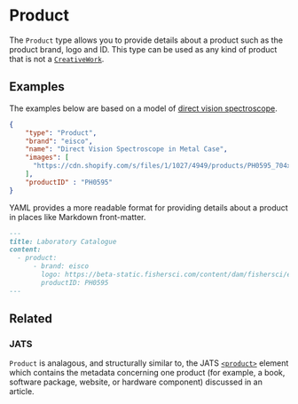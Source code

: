 # Product

The `Product` type allows you to provide details about a product such as the product brand, logo and ID. This type can be used as any kind of product that is not a [`CreativeWork`](/CreativeWork).

## Examples

The examples below are based on a model of [direct vision spectroscope](https://www.eiscolabs.com/collections/spectroscopes/products/ph0595).

```json
{
    "type": "Product",
    "brand": "eisco",
    "name": "Direct Vision Spectroscope in Metal Case",
    "images": [
      "https://cdn.shopify.com/s/files/1/1027/4949/products/PH0595_704x512.jpg?v=1481734604"
    ],
    "productID" : "PH0595"
}
```

YAML provides a more readable format for providing details about a product in places like Markdown front-matter.

```markdown
---
title: Laboratory Catalogue
content:
  - product:
      - brand: eisco
        logo: https://beta-static.fishersci.com/content/dam/fishersci/en_US/images/brands/e/eisco/eisco-logo-1071.png
        productID: PH0595
---
```


## Related

### JATS

`Product` is analagous, and structurally similar to, the JATS [`<product>`](https://jats.nlm.nih.gov/archiving/tag-library/1.1/element/product.html) element which contains the metadata concerning one product (for example, a book, software package, website, or hardware component) discussed in an article.
